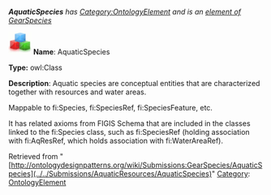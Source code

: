 ___AquaticSpecies__ has [Category:OntologyElement](../../Category/OntologyElement "Category:OntologyElement") and is an [element of](../../Property/ElementOf "Property:ElementOf") [GearSpecies](../../Submissions/GearSpecies "Submissions:GearSpecies")_


  




[![Class](../../images/thumb/2/27/Class.gif/45px-Class.gif)](../../Image/Class.gif "Class")
__Name__: AquaticSpecies 


__Type:__ owl:Class 


__Description__: Aquatic species are conceptual entities that are characterized together with resources and water areas. 


Mappable to fi:Species, fi:SpeciesRef, fi:SpeciesFeature, etc.


It has related axioms from FIGIS Schema that are included in the classes linked to the fi:Species class, such as fi:SpeciesRef (holding association with fi:AqResRef, which holds association with fi:WaterAreaRef). 





Retrieved from "[http://ontologydesignpatterns.org/wiki/Submissions:GearSpecies/AquaticSpecies](../../Submissions/AquaticResources/AquaticSpecies)"
 [Category](http://ontologydesignpatterns.org/wiki/Special:Categories "Special:Categories"): [OntologyElement](../../Category/OntologyElement "Category:OntologyElement")